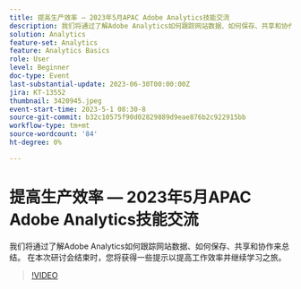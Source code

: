 ```yaml
---
title: 提高生产效率 — 2023年5月APAC Adobe Analytics技能交流
description: 我们将通过了解Adobe Analytics如何跟踪网站数据、如何保存、共享和协作来总结。 在本次研讨会结束时，您将获得一些提示以提高工作效率并继续学习之旅。
solution: Analytics
feature-set: Analytics
feature: Analytics Basics
role: User
level: Beginner
doc-type: Event
last-substantial-update: 2023-06-30T00:00:00Z
jira: KT-13552
thumbnail: 3420945.jpeg
event-start-time: 2023-5-1 08:30-8
source-git-commit: b32c10575f90d02829889d9eae876b2c922915bb
workflow-type: tm+mt
source-wordcount: '84'
ht-degree: 0%

---
```



# 提高生产效率 — 2023年5月APAC Adobe Analytics技能交流

我们将通过了解Adobe Analytics如何跟踪网站数据、如何保存、共享和协作来总结。 在本次研讨会结束时，您将获得一些提示以提高工作效率并继续学习之旅。

>[!VIDEO](https://video.tv.adobe.com/v/3420945/?learn=on)